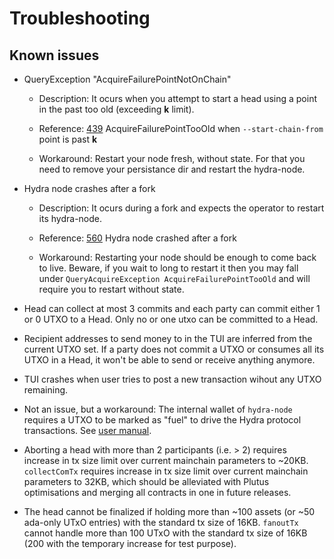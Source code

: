 # Troubleshooting

## Known issues

- QueryException "AcquireFailurePointNotOnChain"

    + Description: It ocurs when you attempt to start a head using a point in the past too old (exceeding **k** limit).

    + Reference: [439](https://github.com/input-output-hk/hydra/issues/439) AcquireFailurePointTooOld when `--start-chain-from` point is past **k**

    + Workaround: Restart your node fresh, without state. For that you need to remove your persistance dir and restart the hydra-node.

- Hydra node crashes after a fork

    + Description: It ocurs during a fork and expects the operator to restart its hydra-node.

    + Reference: [560](https://github.com/input-output-hk/hydra/issues/560) Hydra node crashed after a fork
    
    + Workaround: Restarting your node should be enough to come back to live. Beware, if you wait to long to restart it then you may fall under `QueryAcquireException AcquireFailurePointTooOld` and will require you to restart without state.


- Head can collect at most 3 commits and each party can commit either 1 or 0 UTXO to a Head. Only no or one utxo can be committed to a Head.

- Recipient addresses to send money to in the TUI are inferred from the current UTXO set. If a party does not commit a UTXO or consumes all its UTXO in a Head, it won't be able to send or receive anything anymore.

- TUI crashes when user tries to post a new transaction wihout any UTXO remaining.

- Not an issue, but a workaround: The internal wallet of `hydra-node` requires a UTXO to be marked as "fuel" to drive the Hydra protocol transactions. See [user manual](https://hydra.family/head-protocol/docs/getting-started/demo/with-docker/#seeding-the-network).

- Aborting a head with more than 2 participants (i.e. > 2) requires increase in tx size limit over current mainchain parameters to ~20KB. `collectComTx` requires increase in tx size limit over current mainchain parameters to 32KB, which should be alleviated with Plutus optimisations and merging all contracts in one in future releases.

- The head cannot be finalized if holding more than ~100 assets (or ~50 ada-only UTxO entries) with the standard tx size of 16KB. `fanoutTx` cannot handle more than 100 UTxO with the standard tx size of 16KB (200 with the temporary increase for test purpose). 
